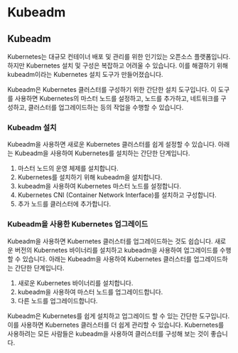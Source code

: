 # Kubeadm

## Kubeadm

Kubernetes는 대규모 컨테이너 배포 및 관리를 위한 인기있는 오픈소스 플랫폼입니다. 하지만 Kubernetes 설치 및 구성은 복잡하고 어려울 수 있습니다. 이를 해결하기 위해 kubeadm이라는 Kubernetes 설치 도구가 만들어졌습니다.

Kubeadm은 Kubernetes 클러스터를 구성하기 위한 간단한 설치 도구입니다. 이 도구를 사용하면 Kubernetes의 마스터 노드를 설정하고, 노드를 추가하고, 네트워크를 구성하고, 클러스터를 업그레이드하는 등의 작업을 수행할 수 있습니다.

### Kubeadm 설치

Kubeadm을 사용하면 새로운 Kubernetes 클러스터를 쉽게 설정할 수 있습니다. 아래는 Kubeadm을 사용하여 Kubernetes를 설치하는 간단한 단계입니다.

1. 마스터 노드의 운영 체제를 설치합니다.
2. Kubernetes를 설치하기 위해 kubeadm을 설치합니다.
3. kubeadm을 사용하여 Kubernetes 마스터 노드를 설정합니다.
4. Kubernetes CNI (Container Network Interface)를 설치하고 구성합니다.
5. 추가 노드를 클러스터에 추가합니다.

### Kubeadm을 사용한 Kubernetes 업그레이드

Kubeadm을 사용하면 Kubernetes 클러스터를 업그레이드하는 것도 쉽습니다. 새로운 버전의 Kubernetes 바이너리를 설치하고 kubeadm을 사용하여 업그레이드를 수행할 수 있습니다. 아래는 Kubeadm을 사용하여 Kubernetes 클러스터를 업그레이드하는 간단한 단계입니다.

1. 새로운 Kubernetes 바이너리를 설치합니다.
2. kubeadm을 사용하여 마스터 노드를 업그레이드합니다.
3. 다른 노드를 업그레이드합니다.

Kubeadm은 Kubernetes를 쉽게 설치하고 업그레이드 할 수 있는 간단한 도구입니다. 이를 사용하면 Kubernetes 클러스터를 더 쉽게 관리할 수 있습니다. Kubernetes를 사용하려는 모든 사람들은 kubeadm을 사용하여 클러스터를 구성해 보는 것이 좋습니다.
